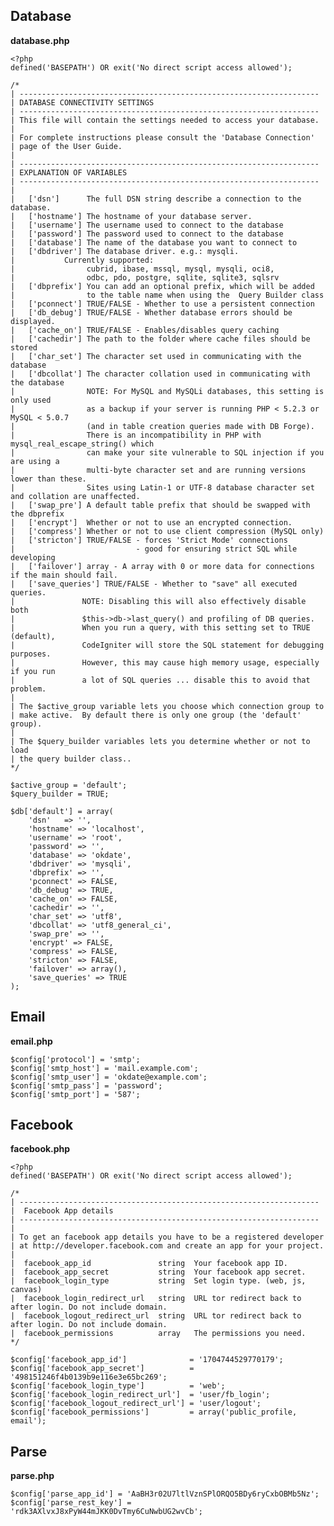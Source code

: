 ## Database

**database.php**

	<?php
	defined('BASEPATH') OR exit('No direct script access allowed');

	/*
	| -------------------------------------------------------------------
	| DATABASE CONNECTIVITY SETTINGS
	| -------------------------------------------------------------------
	| This file will contain the settings needed to access your database.
	|
	| For complete instructions please consult the 'Database Connection'
	| page of the User Guide.
	|
	| -------------------------------------------------------------------
	| EXPLANATION OF VARIABLES
	| -------------------------------------------------------------------
	|
	|	['dsn']      The full DSN string describe a connection to the database.
	|	['hostname'] The hostname of your database server.
	|	['username'] The username used to connect to the database
	|	['password'] The password used to connect to the database
	|	['database'] The name of the database you want to connect to
	|	['dbdriver'] The database driver. e.g.: mysqli.
	|			Currently supported:
	|				 cubrid, ibase, mssql, mysql, mysqli, oci8,
	|				 odbc, pdo, postgre, sqlite, sqlite3, sqlsrv
	|	['dbprefix'] You can add an optional prefix, which will be added
	|				 to the table name when using the  Query Builder class
	|	['pconnect'] TRUE/FALSE - Whether to use a persistent connection
	|	['db_debug'] TRUE/FALSE - Whether database errors should be displayed.
	|	['cache_on'] TRUE/FALSE - Enables/disables query caching
	|	['cachedir'] The path to the folder where cache files should be stored
	|	['char_set'] The character set used in communicating with the database
	|	['dbcollat'] The character collation used in communicating with the database
	|				 NOTE: For MySQL and MySQLi databases, this setting is only used
	| 				 as a backup if your server is running PHP < 5.2.3 or MySQL < 5.0.7
	|				 (and in table creation queries made with DB Forge).
	| 				 There is an incompatibility in PHP with mysql_real_escape_string() which
	| 				 can make your site vulnerable to SQL injection if you are using a
	| 				 multi-byte character set and are running versions lower than these.
	| 				 Sites using Latin-1 or UTF-8 database character set and collation are unaffected.
	|	['swap_pre'] A default table prefix that should be swapped with the dbprefix
	|	['encrypt']  Whether or not to use an encrypted connection.
	|	['compress'] Whether or not to use client compression (MySQL only)
	|	['stricton'] TRUE/FALSE - forces 'Strict Mode' connections
	|							- good for ensuring strict SQL while developing
	|	['failover'] array - A array with 0 or more data for connections if the main should fail.
	|	['save_queries'] TRUE/FALSE - Whether to "save" all executed queries.
	| 				NOTE: Disabling this will also effectively disable both
	| 				$this->db->last_query() and profiling of DB queries.
	| 				When you run a query, with this setting set to TRUE (default),
	| 				CodeIgniter will store the SQL statement for debugging purposes.
	| 				However, this may cause high memory usage, especially if you run
	| 				a lot of SQL queries ... disable this to avoid that problem.
	|
	| The $active_group variable lets you choose which connection group to
	| make active.  By default there is only one group (the 'default' group).
	|
	| The $query_builder variables lets you determine whether or not to load
	| the query builder class..
	*/

	$active_group = 'default';
	$query_builder = TRUE;

	$db['default'] = array(
		'dsn'	=> '',
		'hostname' => 'localhost',
		'username' => 'root',
		'password' => '',
		'database' => 'okdate',
		'dbdriver' => 'mysqli',
		'dbprefix' => '',
		'pconnect' => FALSE,
		'db_debug' => TRUE,
		'cache_on' => FALSE,
		'cachedir' => '',
		'char_set' => 'utf8',
		'dbcollat' => 'utf8_general_ci',
		'swap_pre' => '',
		'encrypt' => FALSE,
		'compress' => FALSE,
		'stricton' => FALSE,
		'failover' => array(),
		'save_queries' => TRUE
	);

## Email

**email.php**

	$config['protocol'] = 'smtp';
	$config['smtp_host'] = 'mail.example.com';
	$config['smtp_user'] = 'okdate@example.com';
	$config['smtp_pass'] = 'password';
	$config['smtp_port'] = '587';


## Facebook

**facebook.php**

	<?php
	defined('BASEPATH') OR exit('No direct script access allowed');

	/*
	| -------------------------------------------------------------------
	|  Facebook App details
	| -------------------------------------------------------------------
	|
	| To get an facebook app details you have to be a registered developer
	| at http://developer.facebook.com and create an app for your project.
	|
	|  facebook_app_id               string  Your facebook app ID.
	|  facebook_app_secret           string  Your facebook app secret.
	|  facebook_login_type           string  Set login type. (web, js, canvas)
	|  facebook_login_redirect_url   string  URL tor redirect back to after login. Do not include domain.
	|  facebook_logout_redirect_url  string  URL tor redirect back to after login. Do not include domain.
	|  facebook_permissions          array   The permissions you need.
	*/

	$config['facebook_app_id']              = '1704744529770179';
	$config['facebook_app_secret']          = '498151246f4b0139b9e116e3e65bc269';
	$config['facebook_login_type']          = 'web';
	$config['facebook_login_redirect_url']  = 'user/fb_login';
	$config['facebook_logout_redirect_url'] = 'user/logout';
	$config['facebook_permissions']         = array('public_profile, email');

## Parse


**parse.php**

	$config['parse_app_id'] = 'AaBH3r02U7ltlVznSPlORQO5BDy6ryCxbOBMb5Nz';
	$config['parse_rest_key'] = 'rdk3AXlvxJ8xPyW44mJKK0DvTmy6CuNwbUG2wvCb';
